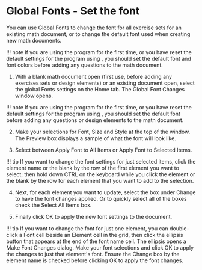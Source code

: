 # Global Fonts - Set the font

You can use Global Fonts to change the font for all exercise sets for an existing math document, or to change the default font used when creating new math documents.

!!! note
    If you are using the program for the first time, or you have reset the default settings for the program using , you should set the default font and font colors before adding any questions to the math document.

1. With a blank math document open (first use, before adding any exercises sets or design elements) or an existing document open, select the global Fonts settings on the Home tab. The Global Font Changes window opens.

!!! note
    If you are using the program for the first time, or you have reset the default settings for the program using , you should set the default font before adding any questions or design elements to the math document.

2. Make your selections for Font, Size and Style at the top of the window. The Preview box displays a sample of what the font will look like.

3. Select between Apply Font to All Items or Apply Font to Selected Items.

!!! tip
    If you want to change the font settings for just selected items, click the element name or the blank by the row of the first element you want to select; then hold down CTRL on the keyboard while you click the element or the blank by the row for each element that you want to add to the selection.

4. Next, for each element you want to update, select the box under Change to have the font changes applied. Or to quickly select all of the boxes check the Select All Items box.

5. Finally click OK to apply the new font settings to the document.

!!! tip
    If you want to change the font for just one element, you can double-click a Font cell beside an Element cell in the grid, then click the ellipsis button that appears at the end of the font name cell. The ellipsis opens a Make Font Changes dialog. Make your font selections and click OK to apply the changes to just that element's font. Ensure the Change box by the element name is checked before clicking OK to apply the font changes.
